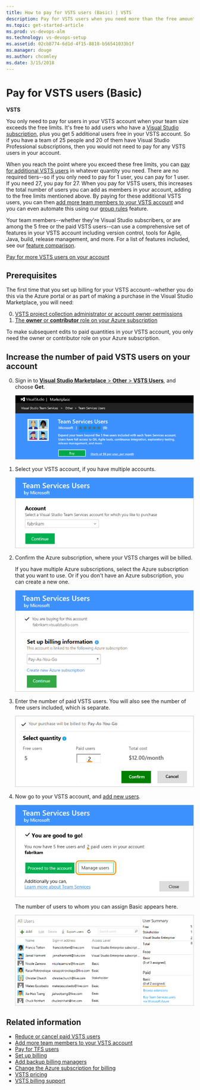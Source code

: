 ```yaml
---
title: How to pay for VSTS users (Basic) | VSTS
description: Pay for VSTS users when you need more than the free amount (Visual Studio Online, VSO, VSTS)
ms.topic: get-started-article
ms.prod: vs-devops-alm
ms.technology: vs-devops-setup
ms.assetid: 02cb8774-6d1d-4f15-8818-b56541033b1f
ms.manager: douge
ms.author: chcomley
ms.date: 3/15/2018
---
```

[//]: # (monikerRange: 'vsts')

# Pay for VSTS users (Basic)

**VSTS**

You only need to pay for users in your VSTS account when your team size exceeds the free limits. It's free to add users who have a 
[Visual Studio subscription](https://www.visualstudio.com/team-services/pricing/), plus you get 5 additional users free in your VSTS account. 
So if you have a team of 25 people and 20 of them have Visual Studio Professional subscriptions, then you would not need to pay for any VSTS users in your account.

When you reach the point where you exceed these free limits, you can [pay for additional VSTS users](https://marketplace.visualstudio.com/items?itemName=ms.vss-vstsuser) 
in whatever quantity you need. There are no required tiers--so if you only need to pay for 1 user, you can pay for 1 user. If you need 27, you pay for 27. 
When you pay for VSTS users, this increases the total number of users you can add as members in your account, adding to the free limits mentioned above. By paying for 
these additional VSTS users, you can then [add more team members to your VSTS account](../accounts/add-account-users-from-user-hub.md) and you can even automate this 
using our [group rules](../accounts/assign-access-levels-and-extensions-by-group-membership.md) feature.

Your team members--whether they're Visual Studio subscribers, or are among the 5 free or the paid VSTS users--can use a comprehensive set of features in your VSTS account including 
version control, tools for Agile, Java, build, release management, and more. For a list of features included, see our 
[feature comparison](https://www.visualstudio.com/team-services/compare-features/).

[Pay for more VSTS users on your account](https://marketplace.visualstudio.com/items?itemName=ms.vss-vstsuser)

## Prerequisites

The first time that you set up billing for your VSTS account--whether you do this via the Azure portal or as part of making a purchase in the Visual Studio Marketplace, you will need:

0. [VSTS project collection administrator or account owner permissions](../accounts/faq-add-delete-users.md#find-owner)
0. [The **owner** or **contributor** role on your Azure subscription](add-backup-billing-managers.md)

To make subsequent edits to paid quantities in your VSTS account, you only need the owner or contributor role on your Azure subscription.

<a name="buy-access-vs-marketplace"></a>
## Increase the number of paid VSTS users on your account

0.	Sign in to [**Visual Studio Marketplace** > **Other** > **VSTS Users**](https://marketplace.visualstudio.com/items?itemName=ms.vss-vstsuser), 
and choose **Get**.

	![Go to Visual Studio Marketplace, Other, VSTS Users](_img/buy-more-basic-access/team-services-users-vs-marketplace.png)

0.  Select your VSTS account, 
if you have multiple accounts.

	![Select your VSTS account](_img/buy-more-basic-access/select-team-services-account-vs-marketplace.png)

0.	Confirm the Azure subscription, where your VSTS charges will be billed. 

	If you have multiple Azure subscriptions, 
	select the Azure subscription that you want to use.
	Or if you don't have an Azure subscription, 
	you can create a new one. 
	
	![Confirm or select your Azure subscription](_img/buy-more-basic-access/confirm-azure-subscription-vs-marketplace.png)

0.	Enter the number of paid VSTS users. You will also see the number of free users included, which is separate.

	![Enter the number of paid VSTS users](_img/buy-more-basic-access/select-number-users-vs-marketplace.png)

0.	Now go to your VSTS account, and 
[add new users](../accounts/add-account-users-assign-access-levels.md). 

	![Go to your VSTS account](_img/buy-more-basic-access/confirm-basic-access-purchase-vs-marketplace.png)

	The number of users to whom you can assign Basic appears here.

	![Number of users to whom you can assign Basic](_img/buy-more-basic-access/paid-basic-access-for-team-services-users.png)


## Related information

- [Reduce or cancel paid VSTS users](reduce-cancel-paid-vsts-users.md)
- [Add more team members to your VSTS account](../accounts/add-account-users-from-user-hub.md)
- [Pay for TFS users](buy-access-tfs-test-hub.md)
- [Set up billing](set-up-billing-for-your-account-vs.md)
- [Add backup billing managers](add-backup-billing-managers.md)
- [Change the Azure subscription for billing](change-azure-subscription.md)
- [VSTS pricing](https://azure.microsoft.com/pricing/details/visual-studio-team-services/)
- [VSTS billing support](https://www.visualstudio.com/team-services/support/)